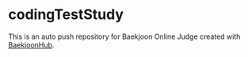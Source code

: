 # codingTestStudy
This is an auto push repository for Baekjoon Online Judge created with [BaekjoonHub](https://github.com/BaekjoonHub/BaekjoonHub).
